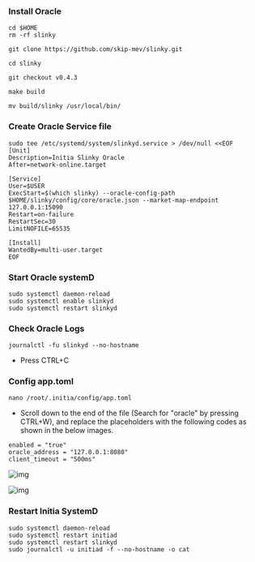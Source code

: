 ### Install Oracle
```
cd $HOME
rm -rf slinky
```
```
git clone https://github.com/skip-mev/slinky.git
```
```
cd slinky
```
```
git checkout v0.4.3
```
```
make build
```
```
mv build/slinky /usr/local/bin/
```
### Create Oracle Service file
```
sudo tee /etc/systemd/system/slinkyd.service > /dev/null <<EOF
[Unit]
Description=Initia Slinky Oracle
After=network-online.target

[Service]
User=$USER
ExecStart=$(which slinky) --oracle-config-path $HOME/slinky/config/core/oracle.json --market-map-endpoint 127.0.0.1:15090
Restart=on-failure
RestartSec=30
LimitNOFILE=65535

[Install]
WantedBy=multi-user.target
EOF
```
### Start Oracle systemD
```
sudo systemctl daemon-reload
sudo systemctl enable slinkyd
sudo systemctl restart slinkyd
```
### Check Oracle Logs
```
journalctl -fu slinkyd --no-hostname
```
- Press CTRL+C
### Config app.toml
```
nano /root/.initia/config/app.toml
```
- Scroll down to the end of the file (Search for "oracle" by pressing CTRL+W), and replace the placeholders with the following codes as shown in the below images.
```
enabled = "true"
oracle_address = "127.0.0.1:8080"
client_timeout = "500ms"
```
![img](https://github.com/0xmoei/initia-validator/assets/90371338/a0d264ad-2f40-4ebc-bc9f-0920246a83b8)

![img](https://github.com/0xmoei/initia-validator/assets/90371338/d3e03408-011b-4580-9ddd-050c54bcfabd)

### Restart Initia SystemD
```
sudo systemctl daemon-reload
sudo systemctl restart initiad
sudo systemctl restart slinkyd
sudo journalctl -u initiad -f --no-hostname -o cat
```
